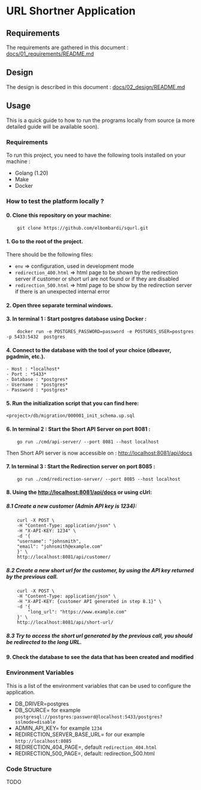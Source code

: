 # URL Shortner Application

## Requirements
The requirements are gathered in this document : [docs/01_requirements/README.md](docs/01_requirements/README.md)

## Design
The design is described in this document : [docs/02_design/README.md](docs/02_design/README.md)

## Usage
This is a quick guide to how to run the programs locally from source (a more detailed guide will be available soon).

### Requirements
To run this project, you need to have the following tools installed on your machine :
- Golang (1.20)
- Make
- Docker

### How to test the platform locally ? 
#### 0. Clone this repository on your machine:
```
    git clone https://github.com/elbombardi/squrl.git
```
#### 1. Go to the root of the project.
There should be the following files: 
- `env` => configuration, used in development mode
- `redirection_400.html` => html page to be shown by the redirection server if customer or short url are not found or if they are disabled
- `redirection_500.html` => html page to be show by the redirection server if there is an unexpected internal error

#### 2. Open three separate terminal windows.

#### 3. In terminal 1 : Start postgres database using Docker : 
```
	docker run -e POSTGRES_PASSWORD=password -e POSTGRES_USER=postgres -p 5433:5432  postgres
```
#### 4. Connect to the database with the tool of your choice (dbeaver, pgadmin, etc.).
    - Host : *localhost*  
    - Port : *5433*
    - Database : *postgres*
    - Username : *postgres*
    - Password : *postgres*

#### 5. Run the initialization script that you can find here: 
```
<project>/db/migration/000001_init_schema.up.sql
```
#### 6. In terminal 2 : Start the Short API Server on port 8081 : 
```
	go run ./cmd/api-server/ --port 8081 --host localhost 
```
Then Short API server is now accessible on : [http://localhost:8081/api/docs](http://localhost:8081/api/docs)

#### 7. In terminal 3 : Start the Redirection server on port 8085 : 
```
    go run ./cmd/redirection-server/ --port 8085 --host localhost 
```

#### 8. Using the [http://localhost:8081/api/docs](http://localhost:8081/api/docs) or using cUrl:  
##### 8.1 Create a new customer (Admin API key is 1234): 
```
    curl -X POST \
    -H "Content-Type: application/json" \
    -H "X-API-KEY: 1234" \
    -d '{
    "username": "johnsmith",
    "email": "johnsmith@example.com"
    }' \
    http://localhost:8081/api/customer/
```
##### 8.2 Create a new short url for the customer, by using the API key returned by the previous call.
```
    curl -X POST \
    -H "Content-Type: application/json" \
    -H "X-API-KEY: {customer API generated in step 8.1}" \
    -d '{
        "long_url": "https://www.example.com"
    }' \
    http://localhost:8081/api/short-url/
```
##### 8.3 Try to access the short url generated by the previous call, you should be redirected to the long URL.

#### 9. Check the database to see the data that has been created and modified

### Environment Variables
This is a list of the environment variables that can be used to configure the application.
- DB_DRIVER=postgres
- DB_SOURCE=<Url of Postgres database> for example `postgresql://postgres:password@localhost:5433/postgres?sslmode=disable`
- ADMIN_API_KEY=<API Key to be used by the admin> for example `1234`
- REDIRECTION_SERVER_BASE_URL=<Base URL of the redirection server> for our example `http://localhost:8085`
- REDIRECTION_404_PAGE=<Page to be shown by the redirection server if customer or short url are not found or if they are disabled>, default `redirection_404.html`
- REDIRECTION_500_PAGE=<Page to be show by the redirection server if there is an unexpected internal error>, default: redirection_500.html

### Code Structure
TODO
